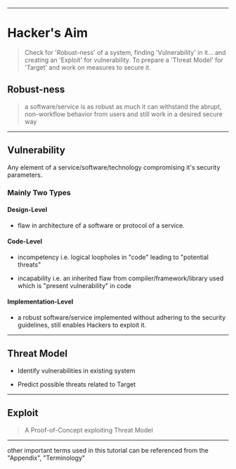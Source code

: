 ***

# Hacker's Aim

> Check for 'Robust-ness' of a system, finding 'Vulnerability' in it... and creating an 'Exploit' for vulnerability. To prepare a 'Threat Model' for 'Target' and work on measures to secure it.


## Robust-ness

> a software/service is as robust as much it can withstand the abrupt, non-workflow behavior from users and still work in a desired secure way

***


## Vulnerability
Any element of a service/software/technology
compromising it's security parameters.

### Mainly Two Types

#### Design-Level

* flaw in architecture of a software or protocol of a service.

#### Code-Level

* incompetency i.e. logical loopholes in "code" leading to "potential threats"

* incapability i.e. an inherited flaw from compiler/framework/library used which is "present vulnerability" in code

#### Implementation-Level

* a robust software/service implemented without adhering to the security guidelines, still enables Hackers to exploit it.

***


## Threat Model

* Identify vulnerabilities in existing system

* Predict possible threats related to Target

***


## Exploit

> A Proof-of-Concept exploiting Threat Model

***

other important terms used in this tutorial can be referenced from the "Appendix", "Terminology"
